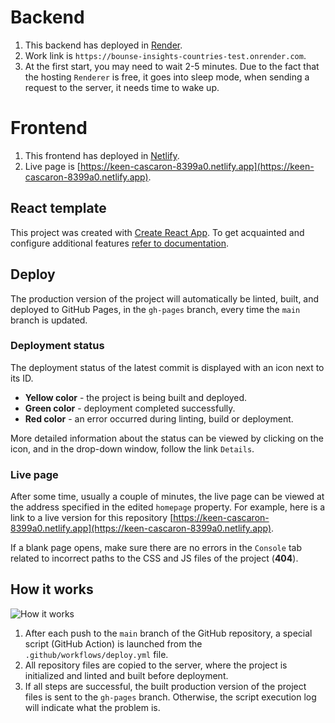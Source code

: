 # Backend

1. This backend has deployed in [Render](https://render.com).
2. Work link is `https://bounse-insights-countries-test.onrender.com`.
3. At the first start, you may need to wait 2-5 minutes. Due to the fact that the hosting `Renderer` is free, it goes into sleep mode, when sending a request to the server, it needs time to wake up.

# Frontend

1. This frontend has deployed in [Netlify](https://app.netlify.com).
2. Live page is [https://keen-cascaron-8399a0.netlify.app](https://keen-cascaron-8399a0.netlify.app).

## React template

This project was created with
[Create React App](https://github.com/facebook/create-react-app). To get
acquainted and configure additional features
[refer to documentation](https://facebook.github.io/create-react-app/docs/getting-started).

## Deploy

The production version of the project will automatically be linted, built, and
deployed to GitHub Pages, in the `gh-pages` branch, every time the `main` branch
is updated. 

### Deployment status

The deployment status of the latest commit is displayed with an icon next to its
ID.

- **Yellow color** - the project is being built and deployed.
- **Green color** - deployment completed successfully.
- **Red color** - an error occurred during linting, build or deployment.

More detailed information about the status can be viewed by clicking on the
icon, and in the drop-down window, follow the link `Details`.

### Live page

After some time, usually a couple of minutes, the live page can be viewed at the
address specified in the edited `homepage` property. For example, here is a link
to a live version for this repository
[https://keen-cascaron-8399a0.netlify.app](https://keen-cascaron-8399a0.netlify.app).

If a blank page opens, make sure there are no errors in the `Console` tab
related to incorrect paths to the CSS and JS files of the project (**404**).

## How it works

![How it works](./assets/how-it-works.png)

1. After each push to the `main` branch of the GitHub repository, a special
   script (GitHub Action) is launched from the `.github/workflows/deploy.yml`
   file.
2. All repository files are copied to the server, where the project is
   initialized and linted and built before deployment.
3. If all steps are successful, the built production version of the project
   files is sent to the `gh-pages` branch. Otherwise, the script execution log
   will indicate what the problem is.


